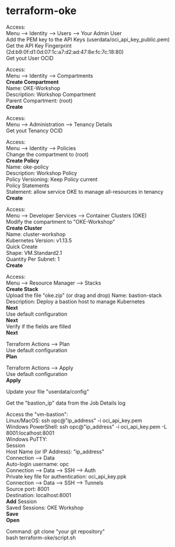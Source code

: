 # terraform-oke

Access:<br>
Menu --> Identity --> Users --> Your Admin User<br>
Add the PEM key to the API Keys (userdata/oci_api_key_public.pem)<br>
Get the API Key Fingerprint (2d:b9:0f:d1:0d:07:1c:a7:d2:ad:47:8e:fc:7c:18:80)<br>
Get yout User OCID

Access:<br>
Menu --> Identity --> Compartments<br>
<b>Create Compartment</b><br>
  Name: OKE-Workshop<br>
  Description: Workshop Compartment<br>
  Parent Compartment: (root)<br>
    <b>Create</b>

Access:<br>
Menu --> Administration --> Tenancy Details<br>
Get yout Tenancy OCID

Access:<br>
Menu --> Identity --> Policies<br>
Change the compartment to (root)<br>
<b>Create Policy</b><br>
  Name: oke-policy<br>
  Description: Workshop Policy<br>
  Policy Versioning: Keep Policy current<br>
  Policy Statements<br>
    Statement: allow service OKE to manage all-resources in tenancy<br>
    <b>Create</b>

Access:<br>
Menu --> Developer Services --> Container Clusters (OKE)<br>
Modify the compartment to "OKE-Workshop"<br>
<b>Create Cluster</b><br>
  Name: cluster-workshop<br>
  Kubernetes Version: v1.13.5<br>
  Quick Create<br>
  Shape: VM.Standard2.1<br>
  Quantity Per Subnet: 1<br>
    <b>Create</b>

Access:<br>
Menu --> Resource Manager --> Stacks<br>
<b>Create Stack</b><br>
  Upload the file "oke.zip" (or drag and drop)
  Name: bastion-stack<br>
  Description: Deploy a bastion host to manage Kubernetes<br>
    <b>Next</b><br>
  Use default configuration<br>
    <b>Next</b><br>
  Verify if the fields are filled<br>
    <b>Next</b>
 
Terraform Actions --> Plan<br>
  Use default configuration<br>
    <b>Plan</b>

Terraform Actions --> Apply<br>
  Use default configuration<br>
    <b>Apply</b>

Update your file "userdata/config"

Get the "bastion_ip" data from the Job Details log

Access the "vm-bastion":<br>
  Linux/MacOS: ssh opc@"ip_address" -i oci_api_key.pem<br>
  Windows PowerShell: ssh opc@"ip_address" -i oci_api_key.pem -L 8001:localhost:8001<br>
  Windows PuTTY:<br>
    Session<br>
      Host Name (or IP Address): "ip_address"<br>
    Connection --> Data<br>
      Auto-login username: opc<br>
    Connection --> Data --> SSH --> Auth<br>
      Private key file for authentication: oci_api_key.ppk<br>
    Connection --> Data --> SSH --> Tunnels<br>
      Source port: 8001<br>
      Destination: localhost:8001<br>
        <b>Add</b>
    Session<br>
      Saved Sessions: OKE Workshop<br>
        <b>Save</b><br>
          <b>Open</b><br>

Command:
  git clone "your git repository"<br>
  bash terraform-oke/script.sh<br>

